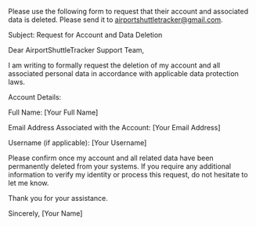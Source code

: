 Please use the following form to request that their account and associated data is deleted. Please send it to airportshuttletracker@gmail.com.



Subject: Request for Account and Data Deletion

Dear AirportShuttleTracker Support Team,

I am writing to formally request the deletion of my account and all associated personal data in accordance with applicable data protection laws.

Account Details:

Full Name: [Your Full Name]

Email Address Associated with the Account: [Your Email Address]

Username (if applicable): [Your Username]

Please confirm once my account and all related data have been permanently deleted from your systems. If you require any additional information to verify my identity or process this request, do not hesitate to let me know.

Thank you for your assistance.

Sincerely,
[Your Name]
